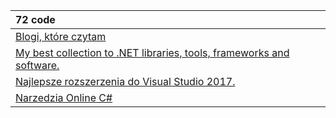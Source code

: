 

| 72 code |
| :--- |
| [Blogi, które czytam](https://github.com/plcode7/72code/blob/master/Blogi_ktore_czytam/Blogi_kt%C3%B3re_czytam.md) |
| [My best collection to .NET libraries, tools, frameworks and software.](https://github.com/plcode7/72code/blob/master/Collection_to_NET/Collection_to_NET.md) |
| [Najlepsze rozszerzenia do Visual Studio 2017.](https://github.com/plcode7/72code/blob/master/Najlepsze_rozszerzenia_do_Visual%20Studio/najlepsze-rozszerzenia-do-visual-studio-2017.md#najlepsze-rozszerzenia-do-visual-studio-2017) |
| [Narzedzia Online C\#](https://github.com/plcode7/72code/blob/master/Narzedzia_online_csharp/narzedzia_online_csharp.md) |



